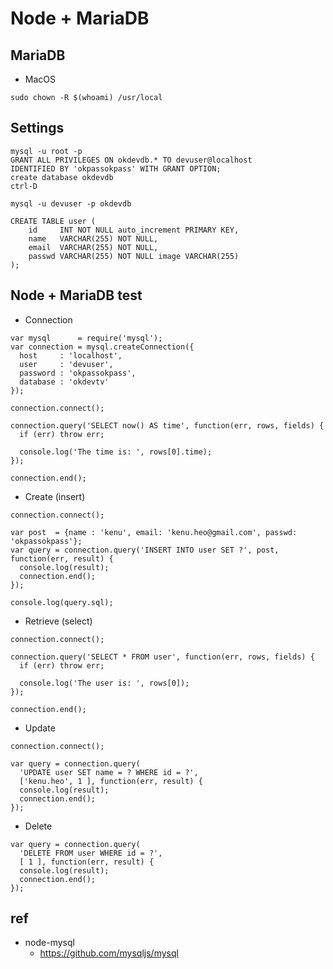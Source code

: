 # Node + MariaDB

## MariaDB
* MacOS
```
sudo chown -R $(whoami) /usr/local
```
## Settings
```
mysql -u root -p
GRANT ALL PRIVILEGES ON okdevdb.* TO devuser@localhost
IDENTIFIED BY 'okpassokpass' WITH GRANT OPTION;
create database okdevdb
ctrl-D
```

```
mysql -u devuser -p okdevdb
```

```
CREATE TABLE user (
    id     INT NOT NULL auto_increment PRIMARY KEY, 
    name   VARCHAR(255) NOT NULL, 
    email  VARCHAR(255) NOT NULL, 
    passwd VARCHAR(255) NOT NULL image VARCHAR(255) 
);
```


## Node + MariaDB test

* Connection

```
var mysql      = require('mysql');
var connection = mysql.createConnection({
  host     : 'localhost',
  user     : 'devuser',
  password : 'okpassokpass',
  database : 'okdevtv'
});

connection.connect();

connection.query('SELECT now() AS time', function(err, rows, fields) {
  if (err) throw err;

  console.log('The time is: ', rows[0].time);
});

connection.end();
```

* Create (insert)

```
connection.connect();

var post  = {name : 'kenu', email: 'kenu.heo@gmail.com', passwd: 'okpassokpass'};
var query = connection.query('INSERT INTO user SET ?', post, function(err, result) {
  console.log(result);
  connection.end();
});

console.log(query.sql);
```
* Retrieve (select)

```
connection.connect();

connection.query('SELECT * FROM user', function(err, rows, fields) {
  if (err) throw err;

  console.log('The user is: ', rows[0]);
});

connection.end();
```

* Update

```
connection.connect();

var query = connection.query(
  'UPDATE user SET name = ? WHERE id = ?', 
  ['kenu.heo', 1 ], function(err, result) {
  console.log(result);
  connection.end();
});
```

* Delete

```
var query = connection.query(
  'DELETE FROM user WHERE id = ?', 
  [ 1 ], function(err, result) {
  console.log(result);
  connection.end();
});
```

## ref
* node-mysql
  * https://github.com/mysqljs/mysql